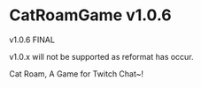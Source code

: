 # CatRoamGame v1.0.6

v1.0.6 FINAL

v1.0.x will not be supported as reformat has occur. 

Cat Roam, A Game for Twitch Chat~!
